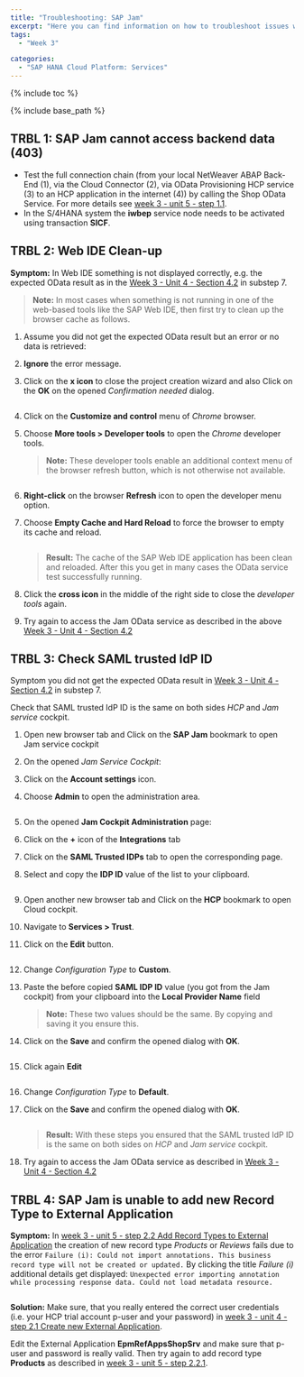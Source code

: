 ```yaml
---
title: "Troubleshooting: SAP Jam"
excerpt: "Here you can find information on how to troubleshoot issues with the SAP Jam service running on SAP HANA Cloud Platform."
tags:
  - "Week 3"

categories:
  - "SAP HANA Cloud Platform: Services"
---
```


<a name="top"/>

{% include toc %}

{% include base_path %}

## TRBL 1: SAP Jam cannot access backend data (403)

-   Test the full connection chain (from your local NetWeaver ABAP Back-End (1), via the Cloud Connector (2), via OData Provisioning HCP service (3) to an HCP application in the internet (4)) by calling the Shop OData Service. For more details see [week 3 - unit 5 - step 1.1]({{base_path}}/week-3/unit-5/#test-connection-chain-via-shop-odata-service).
-   In the S/4HANA system the **iwbep** service node needs to be activated using transaction **SICF**.


## TRBL 2: Web IDE Clean-up

**Symptom:** In Web IDE something is not displayed correctly, e.g. the expected OData result as in the [Week 3 - Unit 4 - Section 4.2]({{base_path}}/week-3/unit-4/#create-web-ide-test-project-with-jam-odata-connectivity) in substep 7.

> **Note:** In most cases when something is not running in one of the web-based tools like the SAP Web IDE, then first try to clean up the browser cache as follows.

1.  Assume you did not get the expected OData result but an error or no data is retrieved:
2.  **Ignore** the error message.
3.  Click on the **x icon** to close the project creation wizard and also Click on the **OK** on the opened _Confirmation needed_ dialog.

    <img src="{{base_path}}/troubleshooting/images/trbl-jam/trbl2/pic01--web-ide-clean.png" alt="" with="640px" />

4.  Click on the **Customize and control** menu of _Chrome_ browser.
5.  Choose **More tools > Developer tools** to open the _Chrome_ developer tools.

    > **Note:** These developer tools enable an additional context menu of the browser refresh button, which is not otherwise not available.

    <img src="{{base_path}}/troubleshooting/images/trbl-jam/trbl2/pic02--web-ide-clean.png" alt="" with="640px" />

6.  **Right-click** on the browser **Refresh** icon to open the developer menu option.
7.  Choose **Empty Cache and Hard Reload** to force the browser to empty its cache and reload.

    <img src="{{base_path}}/troubleshooting/images/trbl-jam/trbl2/pic03--web-ide-clean.png" alt="" with="640px" />

    > **Result:** The cache of the SAP Web IDE application has been clean and reloaded. After this you get in many cases the OData service test successfully running.

8.  Click the **cross icon** in the middle of the right side to close the _developer tools_ again.
9.  Try again to access the Jam OData service as described in the above [Week 3 - Unit 4 - Section 4.2]({{base_path}}/week-3/unit-4/#create-web-ide-test-project-with-jam-odata-connectivity)


## TRBL 3: Check SAML trusted IdP ID

Symptom you did not get the expected OData result in [Week 3 - Unit 4 - Section 4.2]({{base_path}}/week-3/unit-4/#create-web-ide-test-project-with-jam-odata-connectivity) in substep 7.

Check that SAML trusted IdP ID is the same on both sides _HCP_ and _Jam service_ cockpit.

1.  Open new browser tab and Click on the **SAP Jam** bookmark to open Jam service cockpit
2.  On the opened _Jam Service Cockpit_:
3.  Click on the **Account settings** icon.
4.  Choose **Admin** to open the administration area.

    <img src="{{base_path}}/troubleshooting/images/trbl-jam/trbl3/pic01--idp-trust.png" alt="" with="640px" />

5.  On the opened **Jam Cockpit Administration** page:
6.  Click on the **+** icon of the **Integrations** tab
7.  Click on the **SAML Trusted IDPs** tab to open the corresponding page.
8.  Select and copy the **IDP ID** value of the list to your clipboard.

    <img src="{{base_path}}/troubleshooting/images/trbl-jam/trbl3/pic02--idp-trust.png" alt="" with="640px" />

9.  Open another new browser tab and Click on the **HCP** bookmark to open Cloud cockpit.
10. Navigate to **Services > Trust**.
11. Click on the **Edit** button.

    <img src="{{base_path}}/troubleshooting/images/trbl-jam/trbl3/pic03--idp-trust.png" alt="" with="640px" />

12. Change _Configuration Type_ to **Custom**.
13. Paste the before copied **SAML IDP ID** value (you got from the Jam cockpit) from your clipboard into the **Local Provider Name** field
    > **Note:** These two values should be the same. By copying and saving it you ensure this.
14. Click on the **Save** and confirm the opened dialog with **OK**.

    <img src="{{base_path}}/troubleshooting/images/trbl-jam/trbl3/pic04--idp-trust.png" alt="" with="640px" />

15. Click again **Edit**

    <img src="{{base_path}}/troubleshooting/images/trbl-jam/trbl3/pic05--idp-trust.png" alt="" with="640px" />

16. Change _Configuration Type_ to **Default**.
17. Click on the **Save** and confirm the opened dialog with **OK**.

    <img src="{{base_path}}/troubleshooting/images/trbl-jam/trbl3/pic06--idp-trust.png" alt="" with="640px" />

    > **Result:** With these steps you ensured that the SAML trusted IdP ID is the same on both sides on _HCP_ and _Jam service_ cockpit.

18. Try again to access the Jam OData service as described in [Week 3 - Unit 4 - Section 4.2]({{base_path}}/week-3/unit-4/#create-web-ide-test-project-with-jam-odata-connectivity)

## TRBL 4: SAP Jam is unable to add new Record Type to External Application

**Symptom:** In [week 3 - unit 5 - step 2.2 Add Record Types to External Application]({{base_path}}/week-3/unit-5/#add-record-types-to-external-application) the creation of new record type _Products_ or _Reviews_ fails due to the error `Failure (i): Could not import annotations. This business record type will not be created or updated.` By clicking the title _Failure (i)_ additional details get displayed: `Unexpected error importing annotation while processing response data. Could not load metadata resource.`

<img src="{{base_path}}/troubleshooting/images/trbl-jam/trbl4/pic01--sapjam-importextres-failure.png" alt="" with="640px" />

**Solution:** Make sure, that you really entered the correct user credentials (i.e. your HCP trial account p-user and your password) in [week 3 - unit 4 - step 2.1 Create new External Application]({{base_path}}/week-3/unit-5/#create-new-external-application).

Edit the External Application **EpmRefAppsShopSrv** and make sure that p-user and password is really valid.
Then try again to add record type **Products** as described in [week 3 - unit 5 - step 2.2.1]({{base_path}}/week-3/unit-5/#add-record-types-to-external-application).
